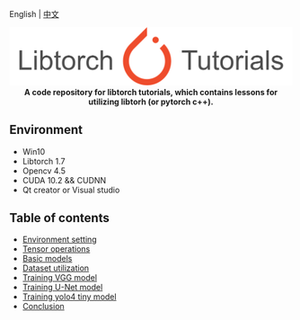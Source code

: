 English | [中文](https://github.com/AllentDan/LibtorchTutorials/blob/main/README_Chinese.md)

<div align="center">

![logo](https://raw.githubusercontent.com/AllentDan/ImageBase/main/detection/LibtorchTutorials.png)  
**A code repository for libtorch tutorials, which contains lessons for utilizing libtorh (or pytorch c++).**  

</div>


## Environment
- Win10
- Libtorch 1.7
- Opencv 4.5
- CUDA 10.2 && CUDNN
- Qt creator or Visual studio

## Table of contents
- [Environment setting](https://github.com/AllentDan/LibtorchTutorials/tree/main/lesson1-Environment)
- [Tensor operations](https://github.com/AllentDan/LibtorchTutorials/tree/main/lesson2-TensorOperations)
- [Basic models](https://github.com/AllentDan/LibtorchTutorials/tree/main/lesson3-BasicModels)
- [Dataset utilization](https://github.com/AllentDan/LibtorchTutorials/tree/main/lesson4-DatasetUtilization)
- [Training VGG model](https://github.com/AllentDan/LibtorchTutorials/tree/main/lesson5-TrainingVGG)
- [Training U-Net model](https://github.com/AllentDan/LibtorchTutorials/tree/main/lesson6-Segmentation)
- [Training yolo4 tiny model](https://github.com/AllentDan/LibtorchTutorials/tree/main/lesson7-Detection)
- [Conclusion](https://github.com/AllentDan/LibtorchTutorials/tree/main/lesson8-Conclusion)